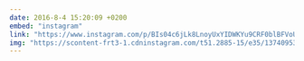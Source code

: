 ```yaml
---
date: 2016-8-4 15:20:09 +0200
embed: "instagram"
link: "https://www.instagram.com/p/BIs04c6jLk8LnoyUxYIDWKYu9CRF0blBFVoUlI0/"
img: "https://scontent-frt3-1.cdninstagram.com/t51.2885-15/e35/13740953_393670507470048_745488116_n.jpg"
---
```

